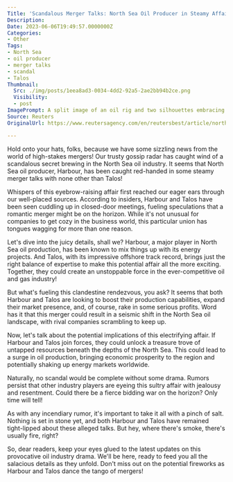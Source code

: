 ```yaml
---
Title: 'Scandalous Merger Talks: North Sea Oil Producer in Steamy Affair with Talos!'
Description: 
Date: 2023-06-06T19:49:57.0000000Z
Categories:
- Other
Tags:
- North Sea
- oil producer
- merger talks
- scandal
- Talos
Thumbnail:
  Src: ./img/posts/1eea8ad3-0034-4dd2-92a5-2ae2bb94b2ce.png
  Visibility:
  - post
ImagePrompt: A split image of an oil rig and two silhouettes embracing in a passionate embrace, symbolizing the scandalous merger talks between Harbour and Talos in the North Sea oil industry.
Source: Reuters
OriginalUrl: https://www.reutersagency.com/en/reutersbest/article/north-sea-oil-producer-harbour-in-merger-talks-with-talos/

---
```

Hold onto your hats, folks, because we have some sizzling news from the world of high-stakes mergers! Our trusty gossip radar has caught wind of a scandalous secret brewing in the North Sea oil industry. It seems that North Sea oil producer, Harbour, has been caught red-handed in some steamy merger talks with none other than Talos!

Whispers of this eyebrow-raising affair first reached our eager ears through our well-placed sources. According to insiders, Harbour and Talos have been seen cuddling up in closed-door meetings, fueling speculations that a romantic merger might be on the horizon. While it's not unusual for companies to get cozy in the business world, this particular union has tongues wagging for more than one reason.

Let's dive into the juicy details, shall we? Harbour, a major player in North Sea oil production, has been known to mix things up with its energy projects. And Talos, with its impressive offshore track record, brings just the right balance of expertise to make this potential affair all the more exciting. Together, they could create an unstoppable force in the ever-competitive oil and gas industry!

But what's fueling this clandestine rendezvous, you ask? It seems that both Harbour and Talos are looking to boost their production capabilities, expand their market presence, and, of course, rake in some serious profits. Word has it that this merger could result in a seismic shift in the North Sea oil landscape, with rival companies scrambling to keep up.

Now, let's talk about the potential implications of this electrifying affair. If Harbour and Talos join forces, they could unlock a treasure trove of untapped resources beneath the depths of the North Sea. This could lead to a surge in oil production, bringing economic prosperity to the region and potentially shaking up energy markets worldwide.

Naturally, no scandal would be complete without some drama. Rumors persist that other industry players are eyeing this sultry affair with jealousy and resentment. Could there be a fierce bidding war on the horizon? Only time will tell!

As with any incendiary rumor, it's important to take it all with a pinch of salt. Nothing is set in stone yet, and both Harbour and Talos have remained tight-lipped about these alleged talks. But hey, where there's smoke, there's usually fire, right?

So, dear readers, keep your eyes glued to the latest updates on this provocative oil industry drama. We'll be here, ready to feed you all the salacious details as they unfold. Don't miss out on the potential fireworks as Harbour and Talos dance the tango of mergers!
